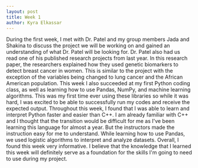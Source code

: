 ```yaml
---
layout: post
title: Week 1
author: Kyra Elkassar 
---
```


During the first week, I met with Dr. Patel and my group members Jada and Shakina to discuss the project we will be working on and gained an understanding of what Dr. Patel will be looking for. Dr. Patel also had us read one of his published research projects from last year. In this research paper, the researchers explained how they used genetic biomarkers to detect breast cancer in women. This is similar to the project with the exception of the variables being changed to lung cancer and the African American population. This week I also succeeded at my first Python coding class, as well as learning how to use Pandas, NumPy, and machine learning algorithms. This was my first time ever using these libraries so while it was hard, I was excited to be able to successfully run my codes and receive the expected output. Throughout this week, I found that I was able to learn and interpret Python faster and easier than C++. I am already familiar with C++ and I thought that the transition would be difficult for me as I've been learning this language for almost a year. But the instructors made the instruction easy for me to understand. While learning how to use Pandas, we used logistic algorithms to interpret and analyze datasets. Overall, I found this week very informative. I believe that the knowledge that I learned this week will definitely serve as a foundation for the skills I'm going to need to use during my project.
